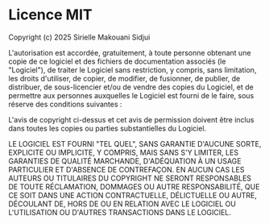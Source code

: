 # Licence MIT

Copyright (c) 2025 Sirielle Makouani Sidjui

L'autorisation est accordée, gratuitement, à toute personne obtenant une copie
de ce logiciel et des fichiers de documentation associés (le "Logiciel"), de
traiter le Logiciel sans restriction, y compris, sans limitation, les droits
d'utiliser, de copier, de modifier, de fusionner, de publier, de distribuer,
de sous-licencier et/ou de vendre des copies du Logiciel, et de permettre aux
personnes auxquelles le Logiciel est fourni de le faire, sous réserve des
conditions suivantes :

L'avis de copyright ci-dessus et cet avis de permission doivent être inclus dans
toutes les copies ou parties substantielles du Logiciel.

LE LOGICIEL EST FOURNI "TEL QUEL", SANS GARANTIE D'AUCUNE SORTE, EXPLICITE OU
IMPLICITE, Y COMPRIS, MAIS SANS S'Y LIMITER, LES GARANTIES DE QUALITÉ MARCHANDE,
D'ADÉQUATION À UN USAGE PARTICULIER ET D'ABSENCE DE CONTREFAÇON. EN AUCUN CAS
LES AUTEURS OU TITULAIRES DU COPYRIGHT NE SERONT RESPONSABLES DE TOUTE
RÉCLAMATION, DOMMAGES OU AUTRE RESPONSABILITÉ, QUE CE SOIT DANS UNE ACTION
CONTRACTUELLE, DÉLICTUELLE OU AUTRE, DÉCOULANT DE, HORS DE OU EN RELATION AVEC
LE LOGICIEL OU L'UTILISATION OU D'AUTRES TRANSACTIONS DANS LE LOGICIEL.

